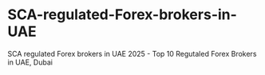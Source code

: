# SCA-regulated-Forex-brokers-in-UAE
SCA regulated Forex brokers in UAE 2025 - Top 10 Regutaled Forex Brokers in UAE, Dubai
